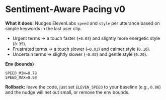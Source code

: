# Sentiment‑Aware Pacing v0

**What it does:** Nudges ElevenLabs `speed` and `style` per utterance based on simple keywords in the last user clip.

- Urgent terms → a touch faster (`+0.03`) and slightly more energetic style (`0.35`).
- Frustrated terms → a touch slower (`−0.03`) and calmer style (`0.10`).
- Uncertain terms → slightly slower (`−0.02`) and gentle style (`0.20`).

**Env (bounds)**

```
SPEED_MIN=0.78
SPEED_MAX=0.98
```

**Rollback:** leave the code, just set `ELEVEN_SPEED` to your baseline (e.g., `0.86`) and the nudge will net out small, or remove the env bounds.

